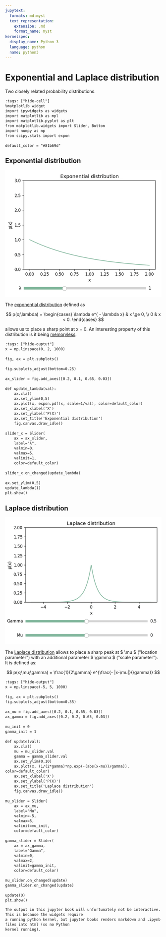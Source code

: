 ```yaml
---
jupytext:
  formats: md:myst
  text_representation:
    extension: .md
    format_name: myst
kernelspec:
  display_name: Python 3
  language: python
  name: python3
---
```

# Exponential and Laplace distribution
Two closely related probability distributions.

```{code-cell} ipython3
:tags: ["hide-cell"]
%matplotlib widget
import ipywidgets as widgets
import matplotlib as mpl 
import matplotlib.pyplot as plt
from matplotlib.widgets import Slider, Button
import numpy as np
from scipy.stats import expon

default_color = "#81b69d"
``` 
## Exponential distribution 

![expon](./_static/expon.gif)

The [exponential distribution](https://en.wikipedia.org/wiki/Exponential_distribution) defined as 

$$
p(x;\lambda) = \begin{cases}
\lambda  e^{ - \lambda x} & x \ge 0, \\
0 & x < 0.
\end{cases}
$$

allows us to place a sharp point at x = 0. An interesting property of this distribution is it being 
[memoryless](https://en.wikipedia.org/wiki/Memorylessness).

```{code-cell} ipython3
:tags: ["hide-ouptut"]
x = np.linspace(0, 2, 1000)

fig, ax = plt.subplots()

fig.subplots_adjust(bottom=0.25)

ax_slider = fig.add_axes([0.2, 0.1, 0.65, 0.03])

def update_lambda(val):
    ax.cla()
    ax.set_ylim(0,5)
    ax.plot(x, expon.pdf(x, scale=1/val), color=default_color)
    ax.set_xlabel('X')
    ax.set_ylabel('P(X)')
    ax.set_title('Exponential distribution')
    fig.canvas.draw_idle()

slider_x = Slider(
    ax = ax_slider,
    label="λ",
    valmin=0,
    valmax=5,
    valinit=1,
    color=default_color)

slider_x.on_changed(update_lambda)

ax.set_ylim(0,5)
update_lambda(1)
plt.show()
```


## Laplace distribution

![laplace](./_static/laplace.gif)

The [Laplace distribution](https://en.wikipedia.org/wiki/Laplace_distribution) allows to place a sharp peak at $ \mu $ ("location parameter") with an additional parameter 
$ \gamma $ ("scale parameter"). It is defined as: 

$$
p(x;\mu;\gamma) = \frac{1}{2\gamma} e^{\frac{- |x-\mu|}{\gamma}}
$$


```{code-cell} ipython3
:tags: ["hide-output"]
x = np.linspace(-5, 5, 1000)

fig, ax = plt.subplots()
fig.subplots_adjust(bottom=0.35)

ax_mu = fig.add_axes([0.2, 0.1, 0.65, 0.03])
ax_gamma = fig.add_axes([0.2, 0.2, 0.65, 0.03])

mu_init = 0
gamma_init = 1

def update(val):
    ax.cla()
    mu = mu_slider.val
    gamma = gamma_slider.val
    ax.set_ylim(0,10)
    ax.plot(x, (1/(2*gamma)*np.exp(-(abs(x-mu))/gamma)), color=default_color)
    ax.set_xlabel('X')
    ax.set_ylabel('P(X)')
    ax.set_title('Laplace distribution')
    fig.canvas.draw_idle()

mu_slider = Slider(
    ax = ax_mu,
    label="Mu",
    valmin=-5,
    valmax=5,
    valinit=mu_init,
    color=default_color)

gamma_slider = Slider(
    ax = ax_gamma,
    label="Gamma",
    valmin=0,
    valmax=2,
    valinit=gamma_init,
    color=default_color)

mu_slider.on_changed(update)
gamma_slider.on_changed(update)

update(0)
plt.show()
```

```{note}
The output in this jupyter book will unfortunately not be interactive. This is because the widgets require 
a running python kernel, but jupyter books renders markdown and .ipynb files into html (so no Python 
kernel running).
```

